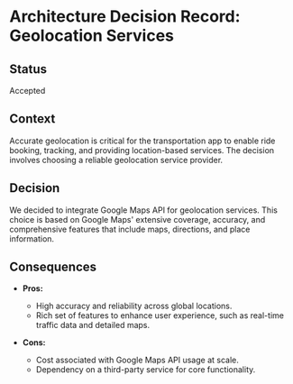 # Architecture Decision Record: Geolocation Services

## Status

Accepted

## Context

Accurate geolocation is critical for the transportation app to enable ride booking, tracking, and providing location-based services. The decision involves choosing a reliable geolocation service provider.

## Decision

We decided to integrate Google Maps API for geolocation services. This choice is based on Google Maps' extensive coverage, accuracy, and comprehensive features that include maps, directions, and place information.

## Consequences

- **Pros:**
  - High accuracy and reliability across global locations.
  - Rich set of features to enhance user experience, such as real-time traffic data and detailed maps.
  
- **Cons:**
  - Cost associated with Google Maps API usage at scale.
  - Dependency on a third-party service for core functionality.
